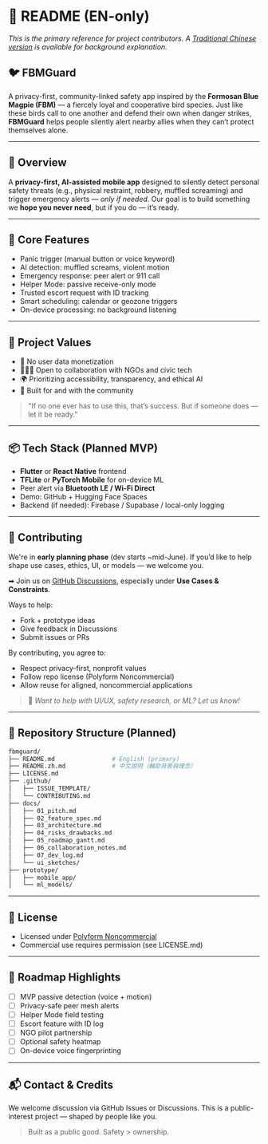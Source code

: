 # 📘 README (EN-only)

*This is the primary reference for project contributors. A [Traditional Chinese version](./看我.md) is available for background explanation.*

## 🐦 FBMGuard

A privacy-first, community-linked safety app inspired by the **Formosan Blue Magpie (FBM)** — a fiercely loyal and cooperative bird species. Just like these birds call to one another and defend their own when danger strikes, **FBMGuard** helps people silently alert nearby allies when they can’t protect themselves alone.

---

## 🌟 Overview

A **privacy-first, AI-assisted mobile app** designed to silently detect personal safety threats (e.g., physical restraint, robbery, muffled screaming) and trigger emergency alerts — *only if needed*. Our goal is to build something we **hope you never need**, but if you do — it’s ready.

---

## 🧠 Core Features

* Panic trigger (manual button or voice keyword)
* AI detection: muffled screams, violent motion
* Emergency response: peer alert or 911 call
* Helper Mode: passive receive-only mode
* Trusted escort request with ID tracking
* Smart scheduling: calendar or geozone triggers
* On-device processing: no background listening

---

## 🧭 Project Values

* 🚫 No user data monetization
* 🧑‍🤝‍🧑 Open to collaboration with NGOs and civic tech
* 🌍 Prioritizing accessibility, transparency, and ethical AI
* 💬 Built for and with the community

> "If no one ever has to use this, that’s success. But if someone does — let it be ready."

---

## 📦 Tech Stack (Planned MVP)

* **Flutter** or **React Native** frontend
* **TFLite** or **PyTorch Mobile** for on-device ML
* Peer alert via **Bluetooth LE / Wi-Fi Direct**
* Demo: GitHub + Hugging Face Spaces
* Backend (if needed): Firebase / Supabase / local-only logging

---

## 🤝 Contributing

We're in **early planning phase** (dev starts \~mid-June). If you’d like to help shape use cases, ethics, UI, or models — we welcome you.

➡ Join us on [GitHub Discussions](https://github.com/yourrepo/fbmguard/discussions), especially under **Use Cases & Constraints**.

Ways to help:

* Fork + prototype ideas
* Give feedback in Discussions
* Submit issues or PRs

By contributing, you agree to:

* Respect privacy-first, nonprofit values
* Follow repo license (Polyform Noncommercial)
* Allow reuse for aligned, noncommercial applications

> 💬 *Want to help with UI/UX, safety research, or ML? Let us know!*

---

## 📁 Repository Structure (Planned)

```bash
fbmguard/
├── README.md                # English (primary)
├── README.zh.md             # 中文說明（輔助背景與理念）
├── LICENSE.md
├── .github/
│   ├── ISSUE_TEMPLATE/
│   └── CONTRIBUTING.md
├── docs/
│   ├── 01_pitch.md
│   ├── 02_feature_spec.md
│   ├── 03_architecture.md
│   ├── 04_risks_drawbacks.md
│   ├── 05_roadmap_gantt.md
│   ├── 06_collaboration_notes.md
│   ├── 07_dev_log.md
│   └── ui_sketches/
├── prototype/
│   ├── mobile_app/
│   └── ml_models/
```

---

## 🔐 License

* Licensed under [Polyform Noncommercial](https://polyformproject.org/licenses/noncommercial/1.0.0/)
* Commercial use requires permission (see LICENSE.md)

---

## 🧭 Roadmap Highlights

* [ ] MVP passive detection (voice + motion)
* [ ] Privacy-safe peer mesh alerts
* [ ] Helper Mode field testing
* [ ] Escort feature with ID log
* [ ] NGO pilot partnership
* [ ] Optional safety heatmap
* [ ] On-device voice fingerprinting

---

## 📬 Contact & Credits

We welcome discussion via GitHub Issues or Discussions. This is a public-interest project — shaped by people like you.

> Built as a public good. Safety > ownership.